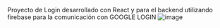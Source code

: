 Proyecto de Login desarrollado con React y para el backend utilizando firebase para la comunicación con GOOGLE LOGIN 
![image](https://user-images.githubusercontent.com/85906040/173467913-b2811be2-7d39-4172-8570-4c13c8e31f47.png)
